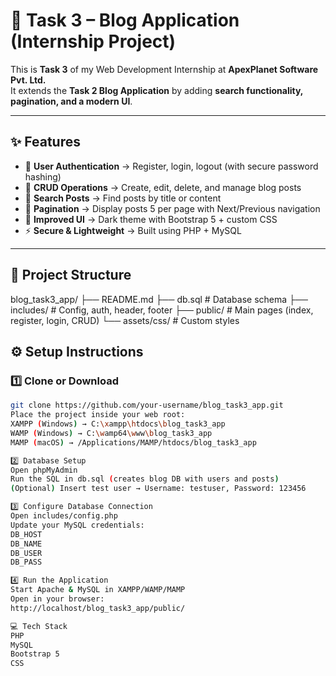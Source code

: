 # 🚀 Task 3 – Blog Application (Internship Project)

This is **Task 3** of my Web Development Internship at **ApexPlanet Software Pvt. Ltd.**  
It extends the **Task 2 Blog Application** by adding **search functionality, pagination, and a modern UI**.  

---

## ✨ Features
- 🔐 **User Authentication** → Register, login, logout (with secure password hashing)  
- 📑 **CRUD Operations** → Create, edit, delete, and manage blog posts  
- 🔎 **Search Posts** → Find posts by title or content  
- 📑 **Pagination** → Display posts 5 per page with Next/Previous navigation  
- 🎨 **Improved UI** → Dark theme with Bootstrap 5 + custom CSS  
- ⚡ **Secure & Lightweight** → Built using PHP + MySQL  

---

## 📂 Project Structure
blog_task3_app/
├── README.md
├── db.sql # Database schema
├── includes/ # Config, auth, header, footer
├── public/ # Main pages (index, register, login, CRUD)
└── assets/css/ # Custom styles
## ⚙️ Setup Instructions

### 1️⃣ Clone or Download
```bash
git clone https://github.com/your-username/blog_task3_app.git
Place the project inside your web root:
XAMPP (Windows) → C:\xampp\htdocs\blog_task3_app
WAMP (Windows) → C:\wamp64\www\blog_task3_app
MAMP (macOS) → /Applications/MAMP/htdocs/blog_task3_app

2️⃣ Database Setup
Open phpMyAdmin
Run the SQL in db.sql (creates blog DB with users and posts)
(Optional) Insert test user → Username: testuser, Password: 123456

3️⃣ Configure Database Connection
Open includes/config.php
Update your MySQL credentials:
DB_HOST
DB_NAME
DB_USER
DB_PASS

4️⃣ Run the Application
Start Apache & MySQL in XAMPP/WAMP/MAMP
Open in your browser:
http://localhost/blog_task3_app/public/

💻 Tech Stack
PHP
MySQL
Bootstrap 5
CSS

